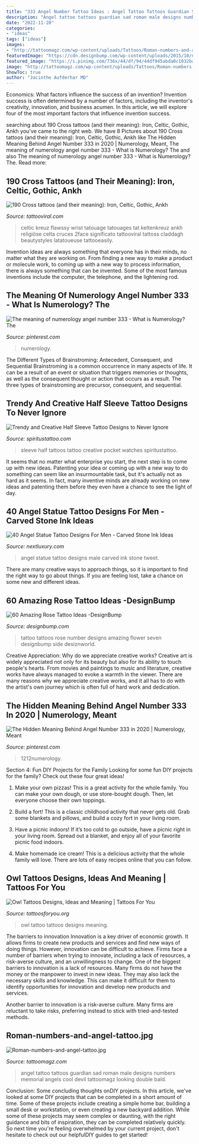 ```yaml
---
title: "333 Angel Number Tattoo Ideas : Angel Tattoo Tattoos Guardian Sad Roman Male Designs Numbers Memorial Angels Cool Devil Tattoomagz Looking Double Bald"
description: "Angel tattoo tattoos guardian sad roman male designs numbers memorial angels cool devil tattoomagz looking double bald"
date: "2022-11-20"
categories:
- "ideas"
tags: ["ideas"]
images:
- "http://tattoomagz.com/wp-content/uploads/Tattoos/Roman-numbers-and-angel-tattoo.jpg"
featuredImage: "https://cdn.designbump.com/wp-content/uploads/2015/10/number_seven600_450.jpg"
featured_image: "https://i.pinimg.com/736x/44/df/94/44df945abda0c1032bafbd5af380fb43.jpg"
image: "http://tattoomagz.com/wp-content/uploads/Tattoos/Roman-numbers-and-angel-tattoo.jpg"
ShowToc: true
author: "Jacinthe Aufderhar MD"
---
```



Economics: What factors influence the success of an invention?
Invention success is often determined by a number of factors, including the inventor's creativity, innovation, and business acumen. In this article, we will explore four of the most important factors that influence invention success.

	

		
searching about 190 Cross tattoos (and their meaning): Iron, Celtic, Gothic, Ankh you've came to the right web. We have 8 Pictures about 190 Cross tattoos (and their meaning): Iron, Celtic, Gothic, Ankh like The Hidden Meaning Behind Angel Number 333 in 2020 | Numerology, Meant, The meaning of numerology angel number 333 - What is Numerology? The and also The meaning of numerology angel number 333 - What is Numerology? The. Read more:
		
    
## 190 Cross Tattoos (and Their Meaning): Iron, Celtic, Gothic, Ankh

<img loading=lazy src="https://tattooviral.com/wp-content/uploads/2020/05/1590097953_676_190-Cross-tattoos-and-their-meaning-Iron-Celtic-Gothic-Ankh.jpg" onerror="this.onerror=null;this.src='https://tse4.mm.bing.net/th?id=OIP.3cEVghF-YwcmkFXR89Hw9gHaJ4&amp;pid=15.1';" alt="190 Cross tattoos (and their meaning): Iron, Celtic, Gothic, Ankh">

_Source: tattooviral.com_

>celtic kreuz flawssy wrist tatouage tatouages tat keltenkreuz ankh religiöse celta cruces 2face significato tattooviral tattoss claddagh beautystyles latatoueuse tattooeasily. 

	

Invention ideas are always something that everyone has in their minds, no matter what they are working on. From finding a new way to make a product or molecule work, to coming up with a new way to process information, there is always something that can be invented. Some of the most famous inventions include the computer, the telephone, and the lightening rod.

    
## The Meaning Of Numerology Angel Number 333 - What Is Numerology? The

<img loading=lazy src="https://i.pinimg.com/736x/42/a0/fe/42a0fe208ea22dc9ea1ea60d9981d765.jpg" onerror="this.onerror=null;this.src='https://tse2.mm.bing.net/th?id=OIP.zaKIt7IaJY6FwRaqKZzIRAHaLG&amp;pid=15.1';" alt="The meaning of numerology angel number 333 - What is Numerology? The">

_Source: pinterest.com_

>numerology. 

	

The Different Types of Brainstroming: Antecedent, Consequent, and Sequential
Brainstroming is a common occurrence in many aspects of life. It can be a result of an event or situation that triggers memories or thoughts, as well as the consequent thought or action that occurs as a result. The three types of brainstroming are precursor, consequent, and sequential.

    
## Trendy And Creative Half Sleeve Tattoo Designs To Never Ignore

<img loading=lazy src="http://www.spiritustattoo.com/wp-content/uploads/2015/11/Half-Sleeve-Tattoos-Of-Pocket-Watches.jpg" onerror="this.onerror=null;this.src='https://tse2.mm.bing.net/th?id=OIP.pS8T_M6WhsX_Yq045V0lGwHaHa&amp;pid=15.1';" alt="Trendy and Creative Half Sleeve Tattoo Designs to Never Ignore">

_Source: spiritustattoo.com_

>sleeve half tattoos tattoo creative pocket watches spiritustattoo. 

	

It seems that no matter what enterprise you start, the next step is to come up with new ideas. Patenting your idea or coming up with a new way to do something can seem like an insurmountable task, but it's actually not as hard as it seems. In fact, many inventive minds are already working on new ideas and patenting them before they even have a chance to see the light of day.

    
## 40 Angel Statue Tattoo Designs For Men - Carved Stone Ink Ideas

<img loading=lazy src="http://nextluxury.com/wp-content/uploads/male-with-cool-angel-statue-tattoo-design-on-arm.jpg" onerror="this.onerror=null;this.src='https://tse2.mm.bing.net/th?id=OIP.wZTEtErCrTWhwWcrM1grAQHaHa&amp;pid=15.1';" alt="40 Angel Statue Tattoo Designs For Men - Carved Stone Ink Ideas">

_Source: nextluxury.com_

>angel statue tattoo designs male carved ink stone tweet. 

	

There are many creative ways to approach things, so it is important to find the right way to go about things. If you are feeling lost, take a chance on some new and different ideas.

    
## 60 Amazing Rose Tattoo Ideas -DesignBump

<img loading=lazy src="https://cdn.designbump.com/wp-content/uploads/2015/10/number_seven600_450.jpg" onerror="this.onerror=null;this.src='https://tse1.mm.bing.net/th?id=OIP.ivFKpTwwB5HMVMtgKhG7vgHaFj&amp;pid=15.1';" alt="60 Amazing Rose Tattoo Ideas -DesignBump">

_Source: designbump.com_

>tattoo tattoos rose number designs amazing flower seven designbump side desiznworld. 

	

Creative Appreciation: Why do we appreciate creative works?
Creative art is widely appreciated not only for its beauty but also for its ability to touch people's hearts. From movies and paintings to music and literature, creative works have always managed to evoke a warmth in the viewer. There are many reasons why we appreciate creative works, and it all has to do with the artist's own journey which is often full of hard work and dedication.

    
## The Hidden Meaning Behind Angel Number 333 In 2020 | Numerology, Meant

<img loading=lazy src="https://i.pinimg.com/736x/44/df/94/44df945abda0c1032bafbd5af380fb43.jpg" onerror="this.onerror=null;this.src='https://tse1.mm.bing.net/th?id=OIP.usrobhrnbKv-BJdtD6oOdAHaLH&amp;pid=15.1';" alt="The Hidden Meaning Behind Angel Number 333 in 2020 | Numerology, Meant">

_Source: pinterest.com_

>1212numerology. 

	

Section 4: Fun DIY Projects for the Family
Looking for some fun DIY projects for the family? Check out these four great ideas!
1. Make your own pizzas! This is a great activity for the whole family. You can make your own dough, or use store-bought dough. Then, let everyone choose their own toppings.

2. Build a fort! This is a classic childhood activity that never gets old. Grab some blankets and pillows, and build a cozy fort in your living room.

3. Have a picnic indoors! If it’s too cold to go outside, have a picnic right in your living room. Spread out a blanket, and enjoy all of your favorite picnic food indoors.

4. Make homemade ice cream! This is a delicious activity that the whole family will love. There are lots of easy recipes online that you can follow.

    
## Owl Tattoos Designs, Ideas And Meaning | Tattoos For You

<img loading=lazy src="http://www.tattoosforyou.org/wp-content/uploads/2013/09/Owl-Tattoo-Design-768x1024.jpg" onerror="this.onerror=null;this.src='https://tse4.mm.bing.net/th?id=OIP.sacIvdH97IWTUZBYEcjRbgHaJ4&amp;pid=15.1';" alt="Owl Tattoos Designs, Ideas and Meaning | Tattoos For You">

_Source: tattoosforyou.org_

>owl tattoo tattoos designs meaning. 

	

The barriers to innovation
Innovation is a key driver of economic growth. It allows firms to create new products and services and find new ways of doing things. However, innovation can be difficult to achieve. Firms face a number of barriers when trying to innovate, including a lack of resources, a risk-averse culture, and an unwillingness to change.
One of the biggest barriers to innovation is a lack of resources. Many firms do not have the money or the manpower to invest in new ideas. They may also lack the necessary skills and knowledge. This can make it difficult for them to identify opportunities for innovation and develop new products and services.

Another barrier to innovation is a risk-averse culture. Many firms are reluctant to take risks, preferring instead to stick with tried-and-tested methods.

    
## Roman-numbers-and-angel-tattoo.jpg

<img loading=lazy src="http://tattoomagz.com/wp-content/uploads/Tattoos/Roman-numbers-and-angel-tattoo.jpg" onerror="this.onerror=null;this.src='https://tse4.mm.bing.net/th?id=OIP.YMgxNNTte35WbrcDMiFy2gHaJ4&amp;pid=15.1';" alt="Roman-numbers-and-angel-tattoo.jpg">

_Source: tattoomagz.com_

>angel tattoo tattoos guardian sad roman male designs numbers memorial angels cool devil tattoomagz looking double bald. 

	

Conclusion: Some concluding thoughts onDIY projects.
In this article, we've looked at some DIY projects that can be completed in a short amount of time. Some of these projects include creating a simple home bar, building a small desk or workstation, or even creating a new backyard addition. While some of these projects may seem complex or daunting, with the right guidance and bits of inspiration, they can be completed relatively quickly. So next time you're feeling overwhelmed by your current project, don't hesitate to check out our helpfulDIY guides to get started!

